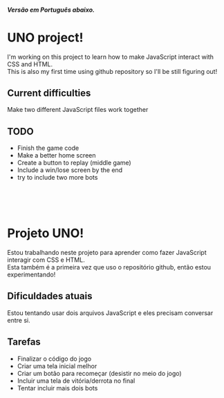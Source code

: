 ##### Versão em Português abaixo.
# UNO project!
I'm working on this project to learn how to make JavaScript interact with CSS and HTML.<br>
This is also my first time using github repository so I'll be still figuring out!

## Current difficulties
Make two different JavaScript files work together

## TODO
* Finish the game code
* Make a better home screen
* Create a button to replay (middle game)
* Include a win/lose screen by the end
* try to include two more bots
<br>
<br>
<br>

# Projeto UNO!
Estou trabalhando neste projeto para aprender como fazer JavaScript interagir com CSS e HTML.<br>
Esta também é a primeira vez que uso o repositório github, então estou experimentando!

## Dificuldades atuais
Estou tentando usar dois arquivos JavaScript e eles precisam conversar entre si.

## Tarefas
* Finalizar o código do jogo
* Criar uma tela inicial melhor
* Criar um botão para recomeçar (desistir no meio do jogo)
* Incluir uma tela de vitória/derrota no final
* Tentar incluir mais dois bots

